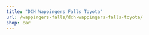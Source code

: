 ```yaml
---
title: "DCH Wappingers Falls Toyota"
url: /wappingers-falls/dch-wappingers-falls-toyota/
shop: car
---
```

